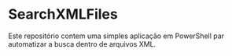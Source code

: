 # SearchXMLFiles
Este repositório contem uma simples aplicação em PowerShell par automatizar a busca dentro de arquivos XML.
